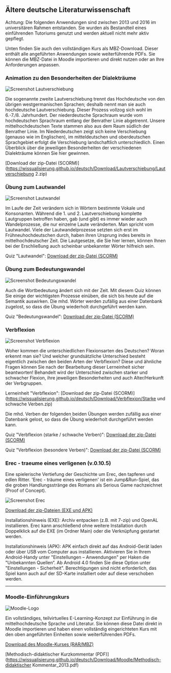 ## Ältere deutsche Literaturwissenschaft
Achtung: Die folgenden Anwendungen sind zwischen 2013 und 2016 im universitären Rahmen entstanden. Sie wurden als Bestandteil eines einführenden Tutoriums genutzt und werden aktuell nicht mehr aktiv gepflegt. 

Unten finden Sie auch den vollständigen Kurs als MBZ-Download. Dieser enthält alle angeführten Anwendungen sowie weiterführende PDFs. Sie können die MBZ-Datei in Moodle importieren und direkt nutzen oder an Ihre Anforderungen anpassen. 

### Animation zu den Besonderheiten der Dialekträume

![Screenshot Lautverschiebung](https://wissualisierung.github.io/deutsch/Download/Screenshots/lautverschiebung.png)

Die sogenannte zweite Lautverschiebung trennt das Hochdeutsche von den übrigen westgermanischen Sprachen; deshalb nennt man sie auch hochdeutsche Lautverschiebung. Dieser Prozess vollzog sich wohl im 6.-7./8. Jahrhundert. Der niederdeutsche Sprachraum wurde vom hochdeutschen Sprachraum entlang der Benrather Linie abgetrennt. Unsere mittelhochdeutschen Texte stammen also aus dem Raum südlich der Benrather Linie. Im Niederdeutschen zeigt sich keine Verschiebung (genauso wie im Englischen), im mitteldeutschen und oberdeutschen Sprachgebiet erfolgt die Verschiebung landschaftlich unterschiedlich.
Einen Überblick über die jeweiligen Besonderheiten der verschiedenen Dialekträume können Sie hier gewinnen.

[Download der zip-Datei (SCORM)](https://wissualisierung.github.io/deutsch/Download/Lautverschiebung/Lautverschiebung 2.zip)

### Übung zum Lautwandel

![Screenshot Lautwandel](https://wissualisierung.github.io/deutsch/Download/Screenshots/lautwandel.png)

Im Laufe der Zeit verändern sich in Wörtern bestimmte Vokale und Konsonanten. Während die 1. und 2. Lautverschiebung komplette Lautgruppen betroffen haben, gab (und gibt) es immer wieder auch Wandelprozesse, die nur einzelne Laute veränderten. Man spricht vom Lautwandel. Viele der Lautwandelprozesse setzten sich erst im Frühneuhochdeutschen durch, haben ihren Ursprung indes bereits in mittelhochdeutscher Zeit. Die Lautgesetze, die Sie hier lernen, können Ihnen bei der Erschließung auch scheinbar unbekannter Wörter hilfreich sein. 

Quiz "Lautwandel":
[Download der zip-Datei (SCORM)](https://wissualisierung.github.io/deutsch/Download/Lautwandel/Lautwandel.zip)

### Übung zum Bedeutungswandel

![Screenshot Bedeutungswandel](https://wissualisierung.github.io/deutsch/Download/Screenshots/bedeutungswandel.png)

Auch die Wortbedeutung ändert sich mit der Zeit. Mit diesem Quiz können Sie einige der wichtigsten Prozesse einüben, die sich bis heute auf die Semantik auswirken. Die mhd. Wörter werden zufällig aus einer Datenbank zugelost, so dass die Übung wiederholt durchgeführt werden kann.

Quiz "Bedeutungswandel":
[Download der zip-Datei (SCORM)](https://wissualisierung.github.io/deutsch/Download/Lautwandel/Bedeutungswandel.zip)

### Verbflexion

![Screenshot Verbflexion](https://wissualisierung.github.io/deutsch/Download/Screenshots/verbflexion.png)

Woher kommen die unterschiedlichen Flexionsarten des Deutschen? Woran erkennt man sie? Und welcher grundsätzliche Unterschied besteht eigentlich zwischen den beiden Arten der Verbflexion?
Diese und ähnliche Fragen können Sie nach der Bearbeitung dieser Lerneinheit sicher beantworten! Behandelt wird der Unterschied zwischen starker und schwacher Flexion, ihre jeweiligen Besonderheiten und auch Alter/Herkunft der Verbgruppen. 

Lerneinheit "Verbflexion":
[Download der zip-Datei (SCORM)](https://wissualisierung.github.io/deutsch/Download/Verbflexion/Starke und schwache Verben.zip)

Die mhd. Verben der folgenden beiden Übungen werden zufällig aus einer Datenbank gelost, so dass die Übung wiederholt durchgeführt werden kann. 

Quiz "Verbflexion (starke / schwache Verben)":
[Download der zip-Datei (SCORM)](https://wissualisierung.github.io/deutsch/Download/Verbflexion/Verbtester.zip)

Quiz "Verbflexion (besondere Verben)":
[Download der zip-Datei (SCORM)](https://wissualisierung.github.io/deutsch/Download/Verbflexion/Verbtester-besondere_Verben.zip)

### Erec - traeume eines verligenen (v.0.10.5)
Eine spielerische Vertiefung der Geschichte um Erec, den tapferen und edlen Ritter. 'Erec - träume eines verligenen' ist ein Jump&Run-Spiel, das die groben Handlungsstränge des Romans als Serious Game nachzeichnet (Proof of Concept). 

![Screenshot Erec](https://wissualisierung.github.io/deutsch/Download/Erec/Screenshot.png)

[Download der zip-Dateien (EXE und APK)](https://www.hidrive.strato.com/share/r00xbyjmhv)

Installationshinweis (EXE): Archiv entpacken (z.B. mit 7-zip) und OpenAL installieren. Erec kann anschließend ohne weitere Installation durch Doppelklick auf die EXE (im Ordner Main) oder die Verknüpfung gestartet werden. 

Installationshinweis (APK): APK einfach direkt auf das Android-Gerät laden oder über USB vom Computer aus installieren. Aktivieren Sie in Ihrem Android-Handy unter "Einstellungen – Anwendungen" per Haken die "Unbekannten Quellen“. Ab Android 4.0 finden Sie diese Option unter "Einstellungen - Sicherheit". Berechtigungen sind nicht erforderlich, das Spiel kann auch auf der SD-Karte installiert oder auf diese verschoben werden.

---

### Moodle-Einführungskurs

![Moodle-Logo](https://wissualisierung.github.io/deutsch/Download/Moodle/Moodle-logo-large.png)

Ein vollständiges, teilvirtuelles E-Learning-Konzept zur Einführung in die mittelhochdeutsche Sprache und Literatur. Sie können diese Datei direkt in Moodle importieren und haben einen vollständig eingerichteten Kurs mit den oben angeführten Einheiten sowie weiterführenden PDFs. 

[Download des Moodle-Kurses (RAR/MBZ)](https://www.magentacloud.de/share/2xwkc55t-7)

[Methodisch-didaktischer Kurzkommentar (PDF)](https://wissualisierung.github.io/deutsch/Download/Moodle/Methodisch-didaktischer Kommentar_2013.pdf)

